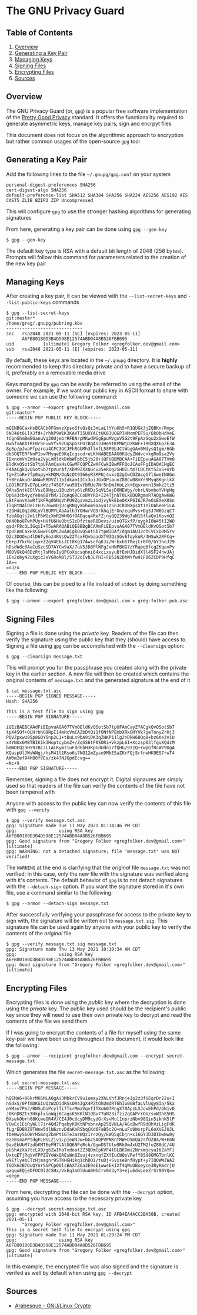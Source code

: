 # The GNU Privacy Guard
## Table of Contents
1. [Overview](#overview)
2. [Generating a Key Pair](#generating-a-key-pair)
3. [Managing Keys](#managing-keys)
4. [Signing Files](#signing-files)
5. [Encrypting Files](#encrypting-files)
6. [Sources](#sources)

## Overview
The GNU Privacy Guard (or, `gpg`) is a popular free software implementation of the [Pretty Good Privacy](https://en.wikipedia.org/wiki/Pretty_Good_Privacy)
standard. It offers the functionality required to generate asymmetric keys, manage key pairs, sign and
encrpyt files

This document does not focus on the algorithmic approach to encryption but rather common usages of the
open-source `gpg` tool

## Generating a Key Pair
Add the following lines to the file `~/.gnupg/gpg.conf` on your system

```
personal-digest-preferences SHA256
cert-digest-algo SHA256
default-preference-list SHA512 SHA384 SHA256 SHA224 AES256 AES192 AES CAST5 ZLIB BZIP2 ZIP Uncompressed
```

This will configure `gpg` to use the stronger hashing algorithms for generating signatures

From here, generating a key pair can be done using `gpg --gen-key`

```
$ gpg --gen-key
```

The default key type is RSA with a default bit length of 2048 (256 bytes). Prompts will follow this
command for parameters related to the creation of the new key pair

## Managing Keys
After creating a key pair, it can be viewed with the `--list-secret-keys` and `--list-public-keys`
commands

```
$ gpg --list-secret-keys                                                                                                  git:master*
/home/greg/.gnupg/pubring.kbx
-----------------------------
sec   rsa2048 2021-05-11 [SC] [expires: 2023-05-11]
      A6FB80180D3B4D598E12574ABD04A8B526FBB695
uid           [ultimate] Gregory Folker <gregfolker.dev@gmail.com>
ssb   rsa2048 2021-05-11 [E] [expires: 2023-05-11]
```

By default, these keys are located in the `~/.gnupg` directory. It is **highly** recommended to keep
this directory private and to have a secure backup of it, preferably on a removable media drive

Keys managed by `gpg` can be easily be referred to using the email of the owner. For example, if we
want our public key in ASCII format to share with someone we can use the following command:

```
$ gpg --armor --export gregfolker.dev@gmail.com                                                                           git:master*
-----BEGIN PGP PUBLIC KEY BLOCK-----

mQENBGCaxHsBCACb8FGmxzXpsoSfvQsQi3mLaLlYYuKh5+R1QUGk3jZQBKn/Rmpc
5NJ46t6LlXJfd+JrhkP9W1K3KAVTI5UXYACtUK63UQGPIHMcmPEF5u/Qk0bHdVeE
tCgnGhmBmEGanuVg20UjebrRFBNrpMKwdWGgEpuMVguVSG2t9FpAzSqu2xGweEfW
HwafvAKXTRF0rSFuwVfx97UgSpGsPU7BgAnJJHe9tKPMWjOzKWF+1R0XQX6pZE3A
8p5p/pJwaPfpzroa4CFC3GCJFhRGbMh3llmfL58P0bJCtWagGAv0MdysQ1gm/6Gb
db5OQTERFNnP1ow7MyqeE0KqIcgscdreLKhNABEBAAG0KUdyZWdvcnkgRm9sa2Vy
IDxncmVnZm9sa2VyLmRldkBnbWFpbC5jb20+iQFUBBMBCAA+FiEEpvuAGA07TVmO
EldKvQSotSb7tpUFAmCaxHsCGwMFCQPCZwAFCwkIBwMFFQoJCAsFFgIDAQACHgEC
F4AACgkQvQSotSb7tpVurAf/XbM9ZXXQucvJ5eROg2SHOILtm7CDCtKt5ZxS+UYb
fg+ZtoR+7fp0xpy+kMQM/DqNzQt9I66yR3MPNj4vxsQ2gIwCDZAcgG7lSweIN0Gn
f+8FcAkuOrAWAwRRDVZl1bIdkam1ICx3uiJGxOPiaunZ8BCwB8mYr9Myq8KgnlkX
LGOlRCFBvD7pLxWzz745QF/wu50IvYbMUe7Nr5nDmJHoLzk+Eqsxmnn15mkz2tz5
QAha5ntkEOlVszE9Hgiu1Buzhty6lzRKDzSqVLSejDONEWgy/ohrLNbmboYVHpHg
Dp6a3cb4yqYe0a8BYhM/1ZqAq6RCCoBVYRD+I24TjnNT0LkBDQRgmsR7AQgAwKWG
L8tFunvXawRf1KFRg0hNqVhPU9ZgzvmzLiodjvyNkEkeOKXP6I6JR7eOxEXeX0Sn
IlqBtNAlOeizEU576wmDjUcgRNgyXGhom9aay41z5n3CRDNXpsXtIYiOAheePiLA
r2GHdLOq2dKLyVlBUMYLAbAalhJYOHwrVQ9rkhqjErOn/equMvs+DgSJ7W6GzqCT
TzbAGqlj2m1tF6WGzXmR2WHGGfOADqcq4ReFZjnyQQZ39Wg7aN15ftaQy1KovmQ2
OK40bo8TwhPUy+HVfU6HvObtSIcDfztueR8Devz/uinOTGxfP/xygkI0W45tI2WO
qsd/F8cQLIGqxI+T5wARAQABiQE8BBgBCAAmFiEEpvuAGA07TVmOEldKvQSotSb7
tpUFAmCaxHsCGwwFCQPCZwAACgkQvQSotSb7tpWIDAf/dgm1AUJ2chCVCxD0M5Yv
O2c3DOOxp4lD6Ty6oz4RVsQw22TsxFQvbaadXf9IQzSGv6fqykuR/4HSwk2RFCq+
Eb+pJYkrNcjqx+Z2gV4EbiJCt8Kg17AwscfgKJz/WrbxbSTRejCr0f0/hY3hoJ29
hDsdWdc0AaCuSzcSD7AYCw9aX/7uV5JD8PlWFgJvHNPBUG7zYRapq0fcgZKqavPy
M8OVGkQ40DzRtj7sMdsIyQPCoXocsqhni64xcixsyuBfEmHJDidXll4SF24hwJAj
1Es2uby42uXgic2xVGRoM8l/STJ2oIvbJLPHI+FB5JN2DhWYfw91F86ZCDP9HfqC
1A==
=oJ/u
-----END PGP PUBLIC KEY BLOCK-----
```

Of course, this can be piped to a file instead of `stdout` by doing something like the following:

```
$ gpg --armor --export gregfolker.dev@gmail.com > greg-folker.pub.asc
```

## Signing Files
Signing a file is done using the *private* key. Readers of the file can then verify the signature
using the public key that they (should) have access to. Signing a file using `gpg` can be accomplished
with the `--clearsign` option:

```
$ gpg --clearsign message.txt
```

This will prompt you for the passphrase you created along with the private key in the earlier section.
A new file will then be created which contains the original contents of `message.txt` and the generated
signature at the end of it

```
$ cat message.txt.asc
-----BEGIN PGP SIGNED MESSAGE-----
Hash: SHA256

This is a test file to sign using gpg
-----BEGIN PGP SIGNATURE-----

iQEzBAEBCAAdFiEEpvuAGA07TVmOEldKvQSotSb7tpUFAmCayZYACgkQvQSotSb7
tpX4SQf+OLHrbhG9NpI14mHcVmCAZbDtQi1fONtNPEmbXRkOHYVk7geTonyZrHj3
PQVZpxwU05p8GQY5np2L1+tBuLs9bA9iDK3qZHKP11lg2YDkH68QqB+bz6Ke3ViU
x4YNUx6M8TBIK1k3HoptcybmZ+/ZqSS6tF0SORi+VkzpL6I+Xczsp03lfgvXQdzM
bmWDEQ23H59JBcJL1ALKymziuFddEbH3KpGdUdni7fQHG/9IzQ+rwpGfRcW79DgA
KQaspUlJWvWNgj/hsM41t1Rso6i7NO12mZyso9MkESaZKrFQjSrfnwHK9ES7rwT4
AW0m2ef94hB8fVEs/zk47NJGpdEcvg==
=Nc+9
-----END PGP SIGNATURE-----

```

Remember, signing a file does not encrypt it. Digital signaures are simply used so that readers of the
file can verify the contents of the file have not been tampered with

Anyone with access to the public key can now verify the contents of this file with `gpg --verify`

```
$ gpg --verify message.txt.asc
gpg: Signature made Tue 11 May 2021 01:14:46 PM CDT
gpg:                using RSA key A6FB80180D3B4D598E12574ABD04A8B526FBB695
gpg: Good signature from "Gregory Folker <gregfolker.dev@gmail.com>" [ultimate]
gpg: WARNING: not a detached signature; file 'message.txt' was NOT verified!
```

The `WARNING` at the end is clarifying that the *original* file `message.txt` was not verified; in
this case, only the new file with the signature was verified along with it's contents. The default
behavior of `gpg` is to not detach signatures with the `--detach-sign` option. If you want the signature
stored in it's own file, use a command similar to the following:

```
$ gpg --armor --detach-sign message.txt
```

After successfully verifying your passphrase for access to the private key to sign with, the signature
will be written out to `message.txt.sig`. This signature file can be used again by anyone with your
public key to verify the contents of the *original* file

```
$ gpg --verify message.txt.sig message.txt
gpg: Signature made Thu 13 May 2021 10:10:34 AM CDT
gpg:                using RSA key A6FB80180D3B4D598E12574ABD04A8B526FBB695
gpg: Good signature from "Gregory Folker <gregfolker.dev@gmail.com>" [ultimate]
```

## Encrypting Files
Encrypting files is done using the *public* key where the decryption is done using the *private* key.
The public key used should be the recipient's public key since they will need to use their own private
key to decrypt and read the contents of the file we send them

If I was going to encrypt the contents of a file for myself using the same key-pair we have been
using throughout this document, it would look like the following:

```
$ gpg --armor --recipient gregfolker.dev@gmail.com --encrypt secret-message.txt
```

Which generates the file `secret-message.txt.asc` as the following:

```
$ cat secret-message.txt.asc
-----BEGIN PGP MESSAGE-----

hQEMA6+06krMK6MLAQgAi3MbkrCV9u1umay2XhLVhfJRnjeJp2z3fiEqrDr22u+I
nSdxS/0PfmDKGiUQzW2DidRSsOR43gX4PZtOkUmdRT6hIu0GBfaLVlUqy8Ia/5kx
oYMao7PeJ/BNSuDiPcylTifTsrMmaVgvfITXob07RngX70ApzLSJcwEhPd/GNjvD
J0KnDBZt+3HkplxioWqj6CaqsK5KKlN1dBv77uN23ifzi2qOAPrrOV/svWIh85HS
BXsekObrh08KcweOR4V/CE4J0cUcyDM9cydGrXsvMul1nprzNbv98Qin5ikhN5lP
VUwEc1EiRyWLl7ir4Qd2PqabyK0KtNPxbnxAp25QVNLA/AGcBwfR9dBhVzLigFdK
fLgrEDBRZ9TWnw5dlN6znvDdaKxRSbqCKd6FaB5c2Q+nLuFs0WsrpPL6oXVEJUJL
fbeWwyS6OWrHSmdgZbmPtiGTe3azWQzIrrzQy/EWQ5gCbjn+xI6GY3D3DIbwNw0y
eze0s4aPPtdgFLHsLZjv1LpjeW3Jw+bGzSAQPVPNKntMW+D5mQa2sfOZ04/W+EmN
9avEbUbM7zdbKMT6eFH7lAtUQ6NFqRch/GgmDS7Ulw9Rk0m4xU2TM2foZ80dC/4U
pUShAzXa7tcLX9/g6ZwIhaTxdoat2Z3QDmCpKVF4tDLBKOmi2NrxmjcyaI6ZaYFi
UxtqETjRqVvFPPZGYoWxQAEsWnOZsuj4zxnqfZXYIuCWQsVPefY8Sd8OMGTbnlKC
w9EflyebCTzHjmagnr9STKHGHikq1chDOi/tuDj+SvxseBnfHypt+y7IQ0WWJWA2
TGOkHJB7DuQYorSSPCp0OlsBAXTZGa3E9oE1ww4EkIXf4qWuOBseyce3RyRmdrjU
qagquEQjeDFOC0l2CSHx/VkEq3mOlUuA0HbCrv0d3yY3+eju6dsLeeZrSr99YQ==
=qegn
-----END PGP MESSAGE-----
```

From here, decrypting the file can be done with the `--decrypt` option, assuming you have access to
the necessary private key

```
$ gpg --decrypt secret-message.txt.asc
gpg: encrypted with 2048-bit RSA key, ID AFB4EA4ACC2BA30B, created 2021-05-11
      "Gregory Folker <gregfolker.dev@gmail.com>"
This is a secret test file to encrypt using gpg
gpg: Signature made Tue 11 May 2021 01:29:24 PM CDT
gpg:                using RSA key A6FB80180D3B4D598E12574ABD04A8B526FBB695
gpg: Good signature from "Gregory Folker <gregfolker.dev@gmail.com>" [ultimate]
```

In this example, the encrypted file was also signed and the signature is verifed as well by default
when using `gpg --decrypt`

## Sources
- [Arabesque - GNU/Linux Crypto](https://blog.sanctum.geek.nz/series/gnu-linux-crypto/)
